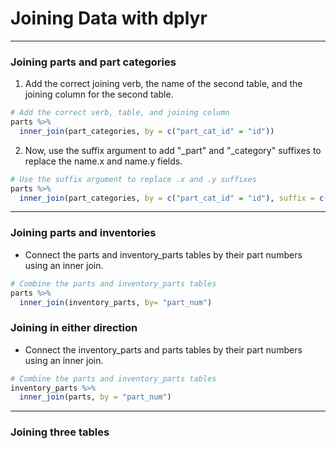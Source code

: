 # Joining Data with dplyr
---
### Joining parts and part categories
1. Add the correct joining verb, the name of the second table, and the joining column for the second table.
```r
# Add the correct verb, table, and joining column
parts %>% 
  inner_join(part_categories, by = c("part_cat_id" = "id"))
```
2. Now, use the suffix argument to add "_part" and "_category" suffixes to replace the name.x and name.y fields.
```r
# Use the suffix argument to replace .x and .y suffixes
parts %>% 
  inner_join(part_categories, by = c("part_cat_id" = "id"), suffix = c("_part", "_category"))
```
---
### Joining parts and inventories
* Connect the parts and inventory_parts tables by their part numbers using an inner join.
```r
# Combine the parts and inventory_parts tables
parts %>%
  inner_join(inventory_parts, by= "part_num")
```
### Joining in either direction
* Connect the inventory_parts and parts tables by their part numbers using an inner join.
```r
# Combine the parts and inventory_parts tables
inventory_parts %>%
  inner_join(parts, by = "part_num")
```
---
### Joining three tables
